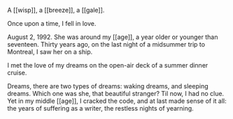A [[wisp]], a [[breeze]], a [[gale]].

Once upon a time, I fell in love.  
  
August 2, 1992. She was around my [[age]], a year older or younger than seventeen. Thirty years ago, on the last night of a midsummer trip to Montreal, I saw her on a ship.  
  
I met the love of my dreams on the open-air deck of a summer dinner cruise.  
  
Dreams, there are two types of dreams: waking dreams, and sleeping dreams. Which one was she, that beautiful stranger? Til now, I had no clue. Yet in my middle [[age]], I cracked the code, and at last made sense of it all: the years of suffering as a writer, the restless nights of yearning.  
  
